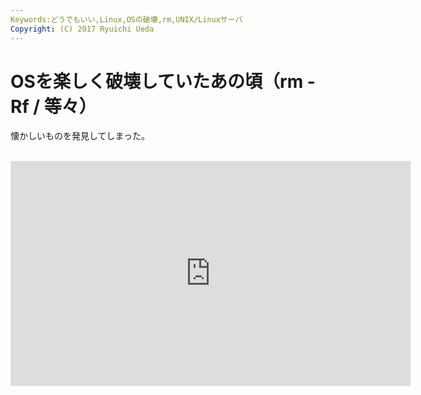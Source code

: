 ```yaml
---
Keywords:どうでもいい,Linux,OSの破壊,rm,UNIX/Linuxサーバ
Copyright: (C) 2017 Ryuichi Ueda
---
```


# OSを楽しく破壊していたあの頃（rm -Rf / 等々）
懐かしいものを発見してしまった。<br />
<br />
<iframe src="http://new.livestream.com/accounts/1839740/events/1645462/videos/10456431/player?autoPlay=false&height=360&mute=false&width=640" width="640" height="360" frameborder="0" scrolling="no"></iframe>
